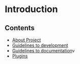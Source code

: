 # Introduction

## Contents

* [About Project](about_project.md)
* [Guidelines to development](guidelines_to_development.md)
* [Guidelines to documentation](guidelines_to_documentation.md)v
* [Plugins](plugins.md)

